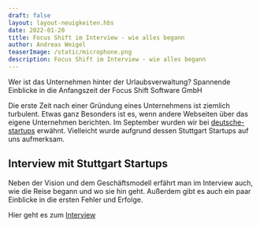 ```yaml
---
draft: false
layout: layout-neuigkeiten.hbs
date: 2022-01-20
title: Focus Shift im Interview - wie alles begann
author: Andreas Weigel
teaserImage: /static/microphone.png
description: Focus Shift im Interview - wie alles begann
---
```


Wer ist das Unternehmen hinter der Urlaubsverwaltung? Spannende Einblicke in die Anfangszeit der Focus Shift Software GmbH

<!-- more -->

Die erste Zeit nach einer Gründung eines Unternehmens ist ziemlich turbulent. Etwas ganz Besonders ist es, wenn andere
Webseiten über das eigene Unternehmen berichten. Im September wurden wir bei [deutsche-startups](https://www.deutsche-startups.de/2021/09/16/5-neue-startups-swaarm/)
erwähnt. Vielleicht wurde aufgrund dessen Stuttgart Startups auf uns aufmerksam.

## Interview mit Stuttgart Startups

Neben der Vision und dem Geschäftsmodell erfährt man im Interview auch, wie die Reise begann und wo sie hin geht.
Außerdem gibt es auch ein paar Einblicke in die ersten Fehler und Erfolge.

Hier geht es zum [Interview](https://www.stuttgart-startups.de/andreas-weigel-von-focus-shift-software-aus-karlsruhe-im-interview/)
